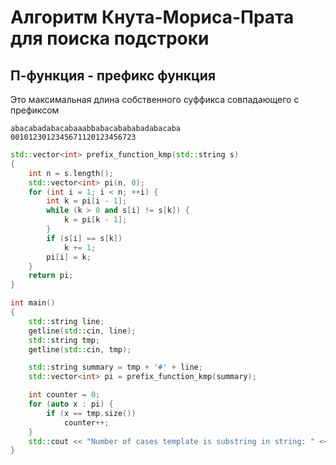 # Алгоритм Кнута-Мориса-Прата для поиска подстроки
## П-функция - префикс функция
Это максимальная длина собственного суффикса совпадающего с префиксом

```
abacabadabacabaaabbabacabababadabacaba
0010123012345671120123456723
```

```cpp
std::vector<int> prefix_function_kmp(std::string s)
{
    int n = s.length();
    std::vector<int> pi(n, 0);
    for (int i = 1; i < n; ++i) {
        int k = pi[i - 1];
        while (k > 0 and s[i] != s[k]) {
            k = pi[k - 1];
        }
        if (s[i] == s[k])
            k += 1;
        pi[i] = k;
    }
    return pi;
}

int main()
{
    std::string line;
    getline(std::cin, line);
    std::string tmp;
    getline(std::cin, tmp);

    std::string summary = tmp + '#' + line;
    std::vector<int> pi = prefix_function_kmp(summary);

    int counter = 0;
    for (auto x : pi) {
        if (x == tmp.size())
            counter++;
    }
    std::cout << "Number of cases template is substring in string: " << counter << std::endl;
}
```